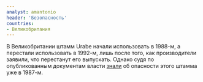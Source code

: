 ```yaml
---
analyst: amantonio
header: 'Безопасность'
countries:
- Великобритания
---
```


В Великобритании штамм Urabe начали использовать в 1988-м, а перестали использовать в 1992-м, лишь после того, как производители заявили, что перестанут его выпускать. Однако судя по опубликованным документам власти [знали](http://www.telegraph.co.uk/news/uknews/1544592/Vaccine-officials-knew-about-MMR-risks.html) об опасности этого штамма уже в 1987-м.
